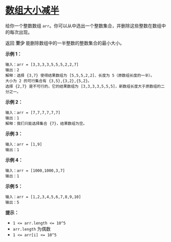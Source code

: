 # [数组大小减半](https://leetcode-cn.com/problems/reduce-array-size-to-the-half/)

给你一个整数数组 `arr`。你可以从中选出一个整数集合，并删除这些整数在数组中的每次出现。

返回 **至少** 能删除数组中的一半整数的整数集合的最小大小。

 

**示例 1：**

```
输入：arr = [3,3,3,3,5,5,5,2,2,7]
输出：2
解释：选择 {3,7} 使得结果数组为 [5,5,5,2,2]、长度为 5（原数组长度的一半）。
大小为 2 的可行集合有 {3,5},{3,2},{5,2}。
选择 {2,7} 是不可行的，它的结果数组为 [3,3,3,3,5,5,5]，新数组长度大于原数组的二分之一。
```

**示例 2：**

```
输入：arr = [7,7,7,7,7,7]
输出：1
解释：我们只能选择集合 {7}，结果数组为空。
```

**示例 3：**

```
输入：arr = [1,9]
输出：1
```

**示例 4：**

```
输入：arr = [1000,1000,3,7]
输出：1
```

**示例 5：**

```
输入：arr = [1,2,3,4,5,6,7,8,9,10]
输出：5
```

 

**提示：**

- `1 <= arr.length <= 10^5`
- `arr.length` 为偶数
- `1 <= arr[i] <= 10^5`